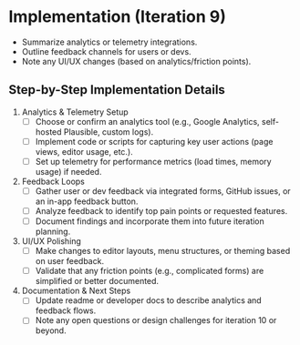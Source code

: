 # Implementation (Iteration 9)

- Summarize analytics or telemetry integrations.
- Outline feedback channels for users or devs.
- Note any UI/UX changes (based on analytics/friction points).

## Step-by-Step Implementation Details
1. Analytics & Telemetry Setup
   - [ ] Choose or confirm an analytics tool (e.g., Google Analytics, self-hosted Plausible, custom logs).
   - [ ] Implement code or scripts for capturing key user actions (page views, editor usage, etc.).
   - [ ] Set up telemetry for performance metrics (load times, memory usage) if needed.

2. Feedback Loops
   - [ ] Gather user or dev feedback via integrated forms, GitHub issues, or an in-app feedback button.
   - [ ] Analyze feedback to identify top pain points or requested features.
   - [ ] Document findings and incorporate them into future iteration planning.

3. UI/UX Polishing
   - [ ] Make changes to editor layouts, menu structures, or theming based on user feedback.
   - [ ] Validate that any friction points (e.g., complicated forms) are simplified or better documented.

4. Documentation & Next Steps
   - [ ] Update readme or developer docs to describe analytics and feedback flows.
   - [ ] Note any open questions or design challenges for iteration 10 or beyond. 